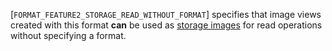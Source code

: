 [`FORMAT_FEATURE2_STORAGE_READ_WITHOUT_FORMAT`] specifies that
image views created with this format  **can**  be used as
[storage images](https://www.khronos.org/registry/vulkan/specs/1.3-extensions/html/vkspec.html#descriptorsets-storageimage) for read operations
without specifying a format.